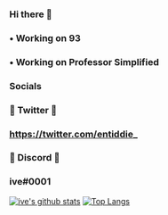 ### Hi there 👋


###   • Working on 93
###   • Working on Professor Simplified 

### Socials

### 💎 Twitter 💎

### https://twitter.com/entiddie_



### 🌠 Discord 🌠

### ive#0001

[![ive's github stats](https://github-readme-stats.vercel.app/api?username=entiddie)](https://github.com/anuraghazra/github-readme-stats)
[![Top Langs](https://github-readme-stats.vercel.app/api/top-langs/?username=anuraghazra)](https://github.com/anuraghazra/github-readme-stats)
